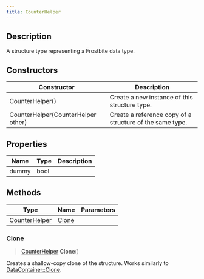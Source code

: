 ```yaml
---
title: CounterHelper
---
```

## Description

A structure type representing a Frostbite data type.

## Constructors

| Constructor                        | Description                                              |
| ---------------------------------- | -------------------------------------------------------- |
| CounterHelper()                    | Create a new instance of this structure type.            |
| CounterHelper(CounterHelper other) | Create a reference copy of a structure of the same type. |

## Properties

| Name  | Type | Description |
| ----- | ---- | ----------- |
| dummy | bool |             |

## Methods

| Type                           | Name            | Parameters |
| ------------------------------ | --------------- | ---------- |
| [CounterHelper](/vext/ref/fb/counterhelper/) | [Clone](#clone) |            |

### Clone

> [CounterHelper](/vext/ref/fb/counterhelper/) **Clone**()

Creates a shallow-copy clone of the structure. Works similarly to [DataContainer::Clone](/vext/ref/shared/class/datacontainer#clone).
